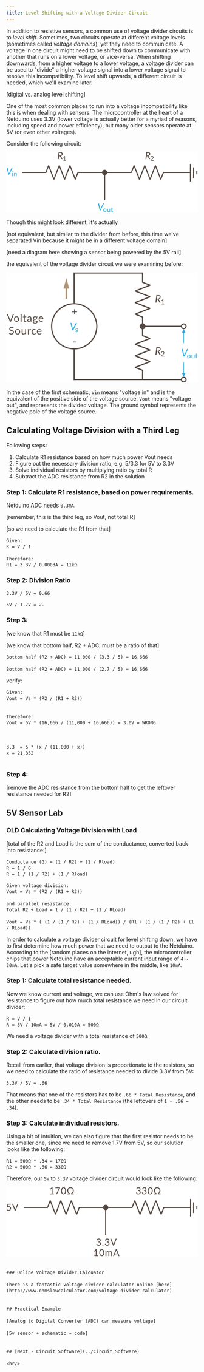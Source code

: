 ```yaml
---
title: Level Shifting with a Voltage Divider Circuit
---
```


In addition to resistive sensors, a common use of voltage divider circuits is to _level shift_. Sometimes, two circuits operate at different voltage levels (sometimes called _voltage domains_), yet they need to communicate. A voltage in one circuit might need to be shifted down to communicate with another that runs on a lower voltage, or vice-versa. When shifting downwards, from a higher voltage to a lower voltage, a voltage divider can be used to "divide" a higher voltage signal into a lower voltage signal to resolve this incompatibility. To level shift upwards, a different circuit is needed, which we'll examine later.

[digital vs. analog level shifting]


One of the most common places to run into a voltage incompatibility like this is when dealing with sensors. The microcontroller at the heart of a Netduino uses 3.3V (lower voltage is actually better for a myriad of reasons, including speed and power efficiency), but many older sensors operate at 5V (or even other voltages).

Consider the following circuit:

![](../Voltage_Divider_Circuit.svg)

Though this might look different, it's actually 

[not equivalent, but similar to the divider from before, this time we've separated Vin because it might be in a different voltage domain]

[need a diagram here showing a sensor being powered by the 5V rail]




the equivalent of the voltage divider circuit we were examining before:

![](../Voltage_Divider_Network_2.svg)

In the case of the first schematic, `Vin` means "voltage in" and is the equivalent of the positive side of the voltage source. `Vout` means "voltage out", and represents the divided voltage. The ground symbol represents the negative pole of the voltage source. 



## Calculating Voltage Division with a Third Leg

Following steps:

1. Calculate R1 resistance based on how much power Vout needs
2. Figure out the necessary division ratio, e.g. 5/3.3 for 5V to 3.3V
3. Solve individual resistors by multiplying ratio by total R
4. Subtract the ADC resistance from R2 in the solution

### Step 1: Calculate R1 resistance, based on power requirements.

Netduino ADC needs `0.3mA`. 

[remember, this is the third leg, so Vout, not total R]

[so we need to calculate the R1 from that]

```
Given:
R = V / I

Therefore:
R1 = 3.3V / 0.0003A = 11kΩ
```

### Step 2: Division Ratio

```
3.3V / 5V = 0.66
```

```
5V / 1.7V = 2.
```

### Step 3: 

[we know that R1 must be `11kΩ`]

[we know that bottom half, R2 + ADC, must be a ratio of that]

```
Bottom half (R2 + ADC) = 11,000 / (3.3 / 5) = 16,666

Bottom half (R2 + ADC) = 11,000 / (2.7 / 5) = 16,666
```

verify:

```
Given:
Vout = Vs * (R2 / (R1 + R2))


Therefore:
Vout = 5V * (16,666 / (11,000 + 16,666)) = 3.0V = WRONG



3.3  = 5 * (x / (11,000 + x))
x = 21,352


```

### Step 4: 

[remove the ADC resistance from the bottom half to get the leftover resistance needed for R2]




## 5V Sensor Lab




### OLD Calculating Voltage Division with Load



[total of the R2 and Load is the sum of the conductance, converted back into resistance:]

```
Conductance (G) = (1 / R2) + (1 / Rload)
R = 1 / G
R = 1 / (1 / R2) + (1 / Rload)
```

```
Given voltage division:
Vout = Vs * (R2 / (R1 + R2))

and parallel resistance:
Total R2 + Load = 1 / (1 / R2) + (1 / RLoad)

Vout = Vs * ( (1 / (1 / R2) + (1 / RLoad)) / (R1 + (1 / (1 / R2) + (1 / RLoad))
```







In order to calculate a voltage divider circuit for level shifting down, we have to first determine how much power that we need to output to the Netduino. According to the [random places on the internet, ugh], the microcontroller chips that power Netduino have an acceptable current input range of `4 - 20mA`. Let's pick a safe target value somewhere in the middle, like `10mA`. 


### Step 1: Calculate total resistance needed.

Now we know current and voltage, we can use Ohm's law solved for resistance to figure out how much total resistance we need in our circuit divider:

```
R = V / I
R = 5V / 10mA = 5V / 0.010A = 500Ω
```

We need a voltage divider with a total resistance of `500Ω`.

### Step 2: Calculate division ratio.

Recall from earlier, that voltage division is proportionate to the resistors, so we need to calculate the ratio of resistance needed to divide 3.3V from 5V:

```
3.3V / 5V = .66
```

That means that one of the resistors has to be `.66 * Total Resistance`, and the other needs to be `.34 * Total Resistance` (the leftovers of `1 - .66 = .34`).

### Step 3: Calculate individual resistors.

Using a bit of intuition, we can also figure that the first resistor needs to be the smaller one, since we need to remove 1.7V from 5V, so our solution looks like the following:

```
R1 = 500Ω * .34 = 170Ω
R2 = 500Ω * .66 = 330Ω
```

Therefore, our `5V` to `3.3V` voltage divider circuit would look like the following:

![](../Voltage_Divider_Circuit_Calculated.svg)
```

### Online Voltage Divider Calcuator

There is a fantastic voltage divider calculator online [here](http://www.ohmslawcalculator.com/voltage-divider-calculator)


## Practical Example

[Analog to Digital Converter (ADC) can measure voltage]

[5v sensor + schematic + code]


## [Next - Circuit Software](../Circuit_Software)

<br/>